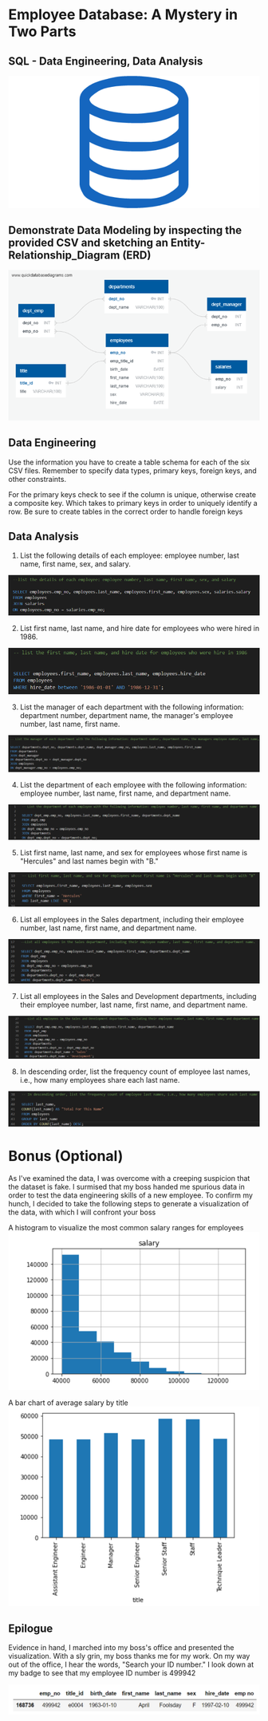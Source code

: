 # Employee Database: A Mystery in Two Parts
## SQL - Data Engineering, Data Analysis

![SQL_Picture](https://github.com/britchin/sql-challenge/blob/main/Images/sql.png)

## Demonstrate Data Modeling by inspecting the provided CSV and sketching an Entity-Relationship_Diagram (ERD)
![ERD](https://github.com/britchin/sql-challenge/blob/main/EmployeeSQL/Employee_SQL_ERD.png)

## Data Engineering 
Use the information you have to create a table schema for each of the six CSV files. Remember to specify data types, primary keys, foreign keys, and other constraints.

For the primary keys check to see if the column is unique, otherwise create a composite key. Which takes to primary keys in order to uniquely identify a row.
Be sure to create tables in the correct order to handle foreign keys


## Data Analysis

1. List the following details of each employee: employee number, last name, first name, sex, and salary.

![Questions](https://github.com/britchin/sql-challenge/blob/main/Images/number_1.png)

2. List first name, last name, and hire date for employees who were hired in 1986.

![Questions](https://github.com/britchin/sql-challenge/blob/main/Images/number_2.png)

3. List the manager of each department with the following information: department number, department name, the manager's employee number, last name, first name.

![Questions](https://github.com/britchin/sql-challenge/blob/main/Images/number_3.png)

4. List the department of each employee with the following information: employee number, last name, first name, and department name.

![Questions](https://github.com/britchin/sql-challenge/blob/main/Images/number_4.png)

5. List first name, last name, and sex for employees whose first name is "Hercules" and last names begin with "B."

![Questions](https://github.com/britchin/sql-challenge/blob/main/Images/number_5.png)

6. List all employees in the Sales department, including their employee number, last name, first name, and department name.

![Questions](https://github.com/britchin/sql-challenge/blob/main/Images/number_6.png)

7. List all employees in the Sales and Development departments, including their employee number, last name, first name, and department name.

![Questions](https://github.com/britchin/sql-challenge/blob/main/Images/number_7.png)

8. In descending order, list the frequency count of employee last names, i.e., how many employees share each last name.

![Questions](https://github.com/britchin/sql-challenge/blob/main/Images/number_8.png)



# Bonus (Optional)
As I've examined the data, I was overcome with a creeping suspicion that the dataset is fake. I surmised that my boss handed me spurious data in order to test the data engineering skills of a new employee. To confirm my hunch, I decided to take the following steps to generate a visualization of the data, with which I will confront your boss

A histogram to visualize the most common salary ranges for employees 
![histogram](https://github.com/britchin/sql-challenge/blob/main/Images/Histogram.png)

A bar chart of average salary by title
![barchart](https://github.com/britchin/sql-challenge/blob/main/Images/BarChart.png)

## Epilogue
Evidence in hand, I marched into my boss's office and presented the visualization. With a sly grin, my boss thanks me for my work. On my way out of the office, I hear the words, "Search your ID number." I look down at my badge to see that my employee ID number is 499942

![emp_ID](https://github.com/britchin/sql-challenge/blob/main/Images/emp_no.png)
